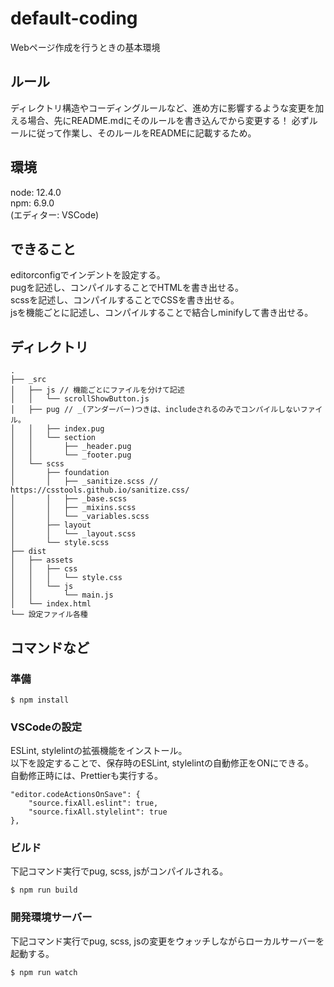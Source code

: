# default-coding
Webページ作成を行うときの基本環境

## ルール
ディレクトリ構造やコーディングルールなど、進め方に影響するような変更を加える場合、先にREADME.mdにそのルールを書き込んでから変更する！
必ずルールに従って作業し、そのルールをREADMEに記載するため。

## 環境
node: 12.4.0  
npm: 6.9.0  
(エディター: VSCode)

## できること
editorconfigでインデントを設定する。  
pugを記述し、コンパイルすることでHTMLを書き出せる。  
scssを記述し、コンパイルすることでCSSを書き出せる。  
jsを機能ごとに記述し、コンパイルすることで結合しminifyして書き出せる。

## ディレクトリ
```
.
├── _src
│   ├── js // 機能ごとにファイルを分けて記述
│   │   └── scrollShowButton.js
│   ├── pug // _(アンダーバー)つきは、includeされるのみでコンパイルしないファイル。
│   │   ├── index.pug
│   │   └── section
│   │       ├── _header.pug
│   │       └── _footer.pug
│   └── scss
│       ├── foundation
│       │   ├── _sanitize.scss // https://csstools.github.io/sanitize.css/
│       │   ├── _base.scss
│       │   ├── _mixins.scss
│       │   └── _variables.scss
│       ├── layout
│       │   └── _layout.scss
│       └── style.scss
├── dist
│   ├── assets
│   │   ├── css
│   │   │   └── style.css
│   │   └── js
│   │       └── main.js
│   └── index.html
└── 設定ファイル各種
```

## コマンドなど
### 準備
```
$ npm install
```

### VSCodeの設定
ESLint, stylelintの拡張機能をインストール。  
以下を設定することで、保存時のESLint, stylelintの自動修正をONにできる。  
自動修正時には、Prettierも実行する。

```
"editor.codeActionsOnSave": {
    "source.fixAll.eslint": true,
    "source.fixAll.stylelint": true
},
```

### ビルド
下記コマンド実行でpug, scss, jsがコンパイルされる。
```
$ npm run build
```

### 開発環境サーバー
下記コマンド実行でpug, scss, jsの変更をウォッチしながらローカルサーバーを起動する。
```
$ npm run watch
```
